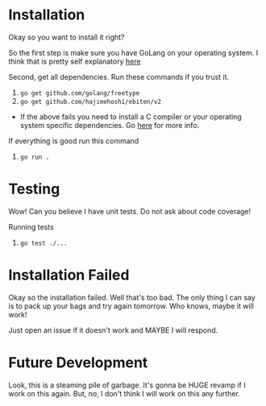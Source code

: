 # Installation

Okay so you want to install it right? 

So the first step is make sure you have GoLang on your operating system. 
I think that is pretty self explanatory [here](https://go.dev/)

Second, get all dependencies. Run these commands if you trust it.
1. `go get github.com/golang/freetype`
1. `go get github.com/hajimehoshi/ebiten/v2`
- If the above fails you need to install a C compiler or your operating system specific dependencies. Go [here](https://ebiten.org/documents/install.html) for more info.

If everything is good run this command
1. `go run .`

# Testing

Wow! Can you believe I have unit tests. Do not ask about code coverage!

Running tests
1. `go test ./...`

# Installation Failed

Okay so the installation failed. Well that's too bad. The only thing I can say is to pack up your bags and 
try again tomorrow. Who knows, maybe it will work!

Just open an issue if it doesn't work and MAYBE I will respond.

# Future Development

Look, this is a steaming pile of garbage. It's gonna be HUGE revamp if I work on this again. But, no, I don't think I will work on this any further. 
